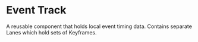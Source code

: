 # Event Track

A reusable component that holds local event timing data. Contains separate Lanes which hold sets of Keyframes.